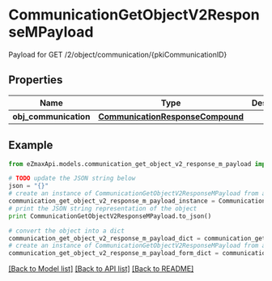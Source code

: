 # CommunicationGetObjectV2ResponseMPayload

Payload for GET /2/object/communication/{pkiCommunicationID}

## Properties
Name | Type | Description | Notes
------------ | ------------- | ------------- | -------------
**obj_communication** | [**CommunicationResponseCompound**](CommunicationResponseCompound.md) |  | 

## Example

```python
from eZmaxApi.models.communication_get_object_v2_response_m_payload import CommunicationGetObjectV2ResponseMPayload

# TODO update the JSON string below
json = "{}"
# create an instance of CommunicationGetObjectV2ResponseMPayload from a JSON string
communication_get_object_v2_response_m_payload_instance = CommunicationGetObjectV2ResponseMPayload.from_json(json)
# print the JSON string representation of the object
print CommunicationGetObjectV2ResponseMPayload.to_json()

# convert the object into a dict
communication_get_object_v2_response_m_payload_dict = communication_get_object_v2_response_m_payload_instance.to_dict()
# create an instance of CommunicationGetObjectV2ResponseMPayload from a dict
communication_get_object_v2_response_m_payload_form_dict = communication_get_object_v2_response_m_payload.from_dict(communication_get_object_v2_response_m_payload_dict)
```
[[Back to Model list]](../README.md#documentation-for-models) [[Back to API list]](../README.md#documentation-for-api-endpoints) [[Back to README]](../README.md)


